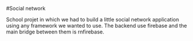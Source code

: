 #Social network

School projet in which we had to build a little social network application using any framework we wanted to use.
The backend use firebase and the main bridge between them is rnfirebase.
